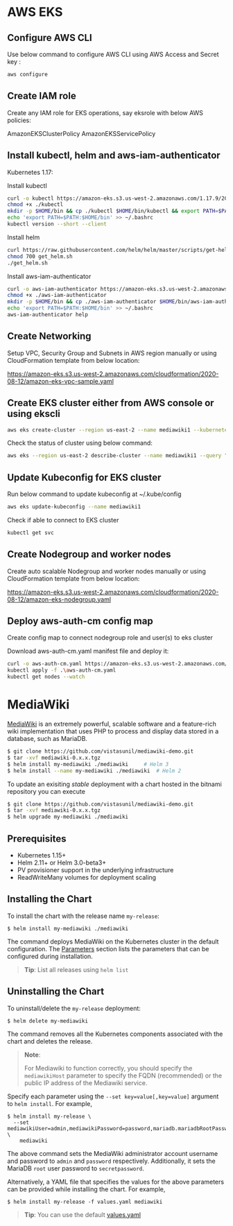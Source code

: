 # AWS EKS
## Configure AWS CLI
Use below command to configure AWS CLI using AWS Access and Secret key :

```bash
aws configure
```
## Create IAM role
Create any IAM role for EKS operations, say eksrole with below AWS policies:

 AmazonEKSClusterPolicy
 AmazonEKSServicePolicy

## Install kubectl, helm and aws-iam-authenticator

Kubernetes 1.17:

Install kubectl

```bash
curl -o kubectl https://amazon-eks.s3.us-west-2.amazonaws.com/1.17.9/2020-08-04/bin/linux/amd64/kubectl
chmod +x ./kubectl
mkdir -p $HOME/bin && cp ./kubectl $HOME/bin/kubectl && export PATH=$PATH:$HOME/bin
echo 'export PATH=$PATH:$HOME/bin' >> ~/.bashrc
kubectl version --short --client
```
Install helm

```bash
curl https://raw.githubusercontent.com/helm/helm/master/scripts/get-helm-3 > get_helm.sh
chmod 700 get_helm.sh
./get_helm.sh
```

Install aws-iam-authenticator

```bash
curl -o aws-iam-authenticator https://amazon-eks.s3.us-west-2.amazonaws.com/1.17.9/2020-08-04/bin/linux/amd64/aws-iam-authenticator
chmod +x ./aws-iam-authenticator
mkdir -p $HOME/bin && cp ./aws-iam-authenticator $HOME/bin/aws-iam-authenticator && export PATH=$PATH:$HOME/bin
echo 'export PATH=$PATH:$HOME/bin' >> ~/.bashrc
aws-iam-authenticator help
```

## Create Networking
Setup VPC, Security Group and Subnets in AWS region manually or using CloudFormation template from below location:

https://amazon-eks.s3.us-west-2.amazonaws.com/cloudformation/2020-08-12/amazon-eks-vpc-sample.yaml

## Create EKS cluster either from AWS console or using ekscli

```bash
aws eks create-cluster --region us-east-2 --name mediawiki1 --kubernetes-version 1.16 --role-arn arn:aws:iam::670004242753:role/eksrole --resources-vpc-config subnetIds=subnet-07a0c6b47b139f442,subnet-08cb25c664433af01,subnet-0ab6898a0ecd79ef4,securityGroupIds=sg-0b6e4d47856156feb
```

Check the status of cluster using below command:

```bash
aws eks --region us-east-2 describe-cluster --name mediawiki1 --query "cluster.status"
```

## Update Kubeconfig for EKS cluster
Run below command to update kubeconfig at ~/.kube/config

```bash
aws eks update-kubeconfig --name mediawiki1
```
Check if able to connect to EKS cluster

```bash
kubectl get svc
```

## Create Nodegroup and worker nodes
Create auto scalable Nodegroup and worker nodes manually or using CloudFormation template from below location:

https://amazon-eks.s3.us-west-2.amazonaws.com/cloudformation/2020-08-12/amazon-eks-nodegroup.yaml

## Deploy aws-auth-cm config map
Create config map to connect nodegroup role and user(s) to eks cluster

Download aws-auth-cm.yaml manifest file and deploy it:

```bash
curl -o aws-auth-cm.yaml https://amazon-eks.s3.us-west-2.amazonaws.com/cloudformation/2020-08-12/aws-auth-cm.yaml
kubectl apply -f .\aws-auth-cm.yaml
kubectl get nodes --watch	
```

# MediaWiki

[MediaWiki](https://www.mediawiki.org) is an extremely powerful, scalable software and a feature-rich wiki implementation that uses PHP to process and display data stored in a database, such as MariaDB.

```bash
$ git clone https://github.com/vistasunil/mediawiki-demo.git
$ tar -xvf mediawiki-0.x.x.tgz
$ helm install my-mediawiki ./mediawiki		# Helm 3
$ helm install --name my-mediawiki ./mediawiki	# Helm 2
```

To update an exisiting _stable_ deployment with a chart hosted in the bitnami repository you can execute

```bash
$ git clone https://github.com/vistasunil/mediawiki-demo.git
$ tar -xvf mediawiki-0.x.x.tgz
$ helm upgrade my-mediawiki ./mediawiki  
```

## Prerequisites

- Kubernetes 1.15+
- Helm 2.11+ or Helm 3.0-beta3+
- PV provisioner support in the underlying infrastructure
- ReadWriteMany volumes for deployment scaling

## Installing the Chart

To install the chart with the release name `my-release`:

```console
$ helm install my-mediawiki ./mediawiki	
```

The command deploys MediaWiki on the Kubernetes cluster in the default configuration. The [Parameters](#parameters) section lists the parameters that can be configured during installation.

> **Tip**: List all releases using `helm list`

## Uninstalling the Chart

To uninstall/delete the `my-release` deployment:

```console
$ helm delete my-mediawiki
```

The command removes all the Kubernetes components associated with the chart and deletes the release.

> **Note**:
>
> For Mediawiki to function correctly, you should specify the `mediawikiHost` parameter to specify the FQDN (recommended) or the public IP address of the Mediawiki service.

Specify each parameter using the `--set key=value[,key=value]` argument to `helm install`. For example,

```console
$ helm install my-release \
  --set mediawikiUser=admin,mediawikiPassword=password,mariadb.mariadbRootPassword=secretpassword \
    mediawiki
```

The above command sets the MediaWiki administrator account username and password to `admin` and `password` respectively. Additionally, it sets the MariaDB `root` user password to `secretpassword`.

Alternatively, a YAML file that specifies the values for the above parameters can be provided while installing the chart. For example,

```console
$ helm install my-release -f values.yaml mediawiki
```

> **Tip**: You can use the default [values.yaml](values.yaml)

